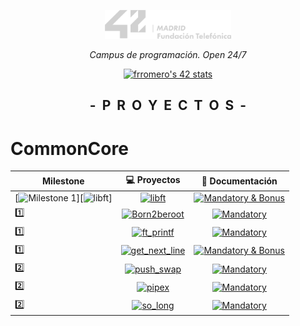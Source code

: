<p align="center" width="100%">
    <a href="42_Madrid/42"><img width="40%" src="42_Madrid/img/logo5.png"></a> </p>
<p align="center" width="100%"><i>Campus de programación. Open 24/7 </i></p>
<p align="center" width="100%">
    <a href="42_Madrid/42"><img src="https://badge.mediaplus.ma/greenbinary/frromero?1337Badge=off&UM6P=off" alt="frromero's 42 stats" /></a></p>

<h2 align="center" width="100%"><b>-&nbsp;&nbsp;P&nbsp;&nbsp;R&nbsp;&nbsp;O&nbsp;&nbsp;Y&nbsp;&nbsp;E&nbsp;&nbsp;C&nbsp;&nbsp;T&nbsp;&nbsp;O&nbsp;&nbsp;S&nbsp;&nbsp;-</b></h2>


# CommonCore
	
| Milestone | 💻 Proyectos | 📝 Documentación |
|------|:------------:|:------------------:|
| [![Milestone 1](https://img.shields.io/badge/%20%20Milestone%201%20-1eb437)][![libft](https://img.shields.io/badge/%20%20libft%20%20-1eb437)]  | [![libft](https://img.shields.io/badge/%20%20libft%20%20-1eb437)](42_Madrid/0/) | [![Mandatory & Bonus](https://img.shields.io/badge/Mandatory%20&%20Bonus-0077B5)](42_Madrid/0/) |
| 1️⃣  |[![Born2beroot](https://img.shields.io/badge/%20%20Born2beroot%20%20-1c70c3)](42_Madrid/milestone_1/born2beroot) | [![Mandatory](https://img.shields.io/badge/Mandatory-0077B5)](42_Madrid/milestone_1/born2beroot) |
| 1️⃣  |[![ft_printf](https://img.shields.io/badge/%20%20ft_printf%20%20-1c70c3)](42_Madrid/milestone_1/printf/) | [![Mandatory](https://img.shields.io/badge/Mandatory-0077B5)](42_Madrid/milestone_1/printf/) |
| 1️⃣  |[![get_next_line](https://img.shields.io/badge/%20%20get_next_line%20%20-1c70c3)](42_Madrid/milestone_1/get_next_line/) | [![Mandatory & Bonus](https://img.shields.io/badge/Mandatory%20&%20Bonus-0077B5)](42_Madrid/milestone_1/get_next_line/) |
| 2️⃣  |[![push_swap](https://img.shields.io/badge/%20%20push_swap%20%20-c3331c)](42_Madrid/milestone_2/push_swap/) | [![Mandatory](https://img.shields.io/badge/Mandatory-0077B5)](42_Madrid/milestone_2/push_swap/) |
| 2️⃣  |[![pipex](https://img.shields.io/badge/%20%20pipex%20%20-c3331c)](42_Madrid/milestone_2/pipex/) | [![Mandatory](https://img.shields.io/badge/Mandatory-0077B5)](42_Madrid/milestone_2/pipex/) |
| 2️⃣  |[![so_long](https://img.shields.io/badge/%20%20so_long%20%20-c3331c)](42_Madrid/milestone_2/so_long/) | [![Mandatory](https://img.shields.io/badge/Mandatory-0077B5)](42_Madrid/milestone_2/so_long/) |

</h2>
